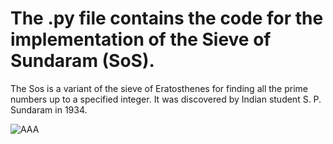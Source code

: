# The .py file contains the code for the implementation of the Sieve of Sundaram (SoS).

The Sos is a variant of the sieve of Eratosthenes for finding all the prime numbers up to a specified integer. It was discovered by Indian student S. P. Sundaram in 1934.

![AAA](https://upload.wikimedia.org/wikipedia/commons/e/e0/Sieve_of_Sundaram_Animated.gif)
